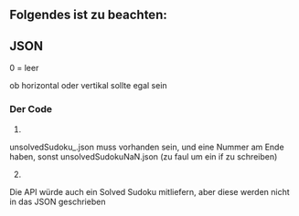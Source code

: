 


## Folgendes ist zu beachten:



## JSON 

0 = leer

ob horizontal oder vertikal sollte egal sein

### Der Code

1.

unsolvedSudoku_.json muss vorhanden sein, und eine Nummer am Ende haben, sonst unsolvedSudokuNaN.json (zu faul um ein if zu schreiben)

2.

Die API würde auch ein Solved Sudoku mitliefern, aber diese werden nicht in das JSON geschrieben

